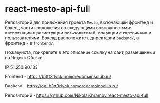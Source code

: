 # react-mesto-api-full
Репозиторий для приложения проекта `Mesto`, включающий фронтенд и бэкенд части приложения со следующими возможностями: авторизации и регистрации пользователей, операции с карточками и пользователями. Бэкенд расположите в директории `backend/`, а фронтенд - в `frontend/`. 
  
Пожалуйста, прикрепите в это описание ссылку на сайт, размещенный на Яндекс.Облаке.

IP 51.250.90.135

Frontend - https://b3tt3rlvck.nomoredomainsclub.ru/

Backend - https://api.b3tt3rlvck.nomoredomainsclub.ru/

Репозиторий - https://github.com/NikolaiKhramov/react-mesto-api-full